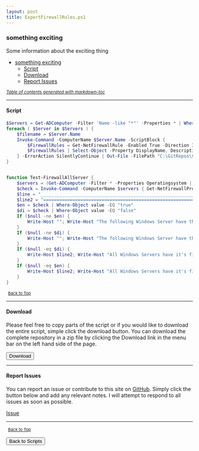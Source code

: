 ```yaml
---
layout: post
title: ExportFirewallRules.ps1
---
```


### something exciting

Some information about the exciting thing

- [something exciting](#something-exciting)
  - [Script](#script)
  - [Download](#download)
  - [Report Issues](#report-issues)

<small><i><a href='http://ecotrust-canada.github.io/markdown-toc/'>Table of contents generated with markdown-toc</a></i></small>

---

#### Script

```powershell
$Servers = Get-ADComputer -Filter 'Name -like "*"' -Properties * | Where-Object { ( $_.OperatingSystem -like '*server*' ) -and ( $_.Enabled -eq $true ) -and ( $_.IPv4Address -ne "$null" ) }
foreach ( $Server in $Servers ) {
    $filename = $Server.Name
    Invoke-Command -ComputerName $Server.Name -ScriptBlock {
        $FirewallRules = Get-NetFirewallRule -Enabled True -Direction Inbound
        $FirewallRules | Select-Object -Property DisplayName, Description, Profile, Direction, Action, DisplayGroup
    } -ErrorAction SilentlyContinue | Out-File -FilePath "C:\GitRepos\$filename.FirewallRules.txt"
}


function Test-FirewallAllServer {
    $servers = (Get-ADComputer -Filter * -Properties Operatingsystem | Where-Object { $_.operatingsystem -like "*server*" }).Name
    $check = Invoke-Command -ComputerName $servers { Get-NetFirewallProfile -Profile Domain | Select-Object -ExpandProperty Enabled } -ErrorAction SilentlyContinue
    $line = "__________________________________________________________"
    $line2 = "=========================================================="
    $en = $check | Where-Object value -EQ "true"
    $di = $check | Where-Object value -EQ "false"
    If ($null -ne $en) {
        Write-Host ""; Write-Host "The following Windows Server have their firewall enabled:" -ForegroundColor Green; $line; Write-Output ""$en.PSComputerName""; Write-Host ""
    }
    If ($null -ne $di) {
        Write-Host ""; Write-Host "The following Windows Server have their firewall disabled:" -ForegroundColor Red ; $line; Write-Output ""$di.PSComputerName""; Write-Host ""
    }
    If ($null -eq $di) {
        Write-Host $line2; Write-Host "All Windows Servers have it's firewall enabled" -ForegroundColor Green; Write-Host ""
    }
    If ($null -eq $en) {
        Write-Host $line2; Write-Host "All Windows Servers have it's firewall disabled" -ForegroundColor Red; Write-Host ""
    }
}
```

<span style="font-size:11px;"><a href="#"><i class="fas fa-caret-up" aria-hidden="true" style="color: white; margin-right:5px;"></i>Back to Top</a></span>

---

#### Download

Please feel free to copy parts of the script or if you would like to download the entire script, simple click the download button. You can download the complete repository in a zip file by clicking the Download link in the menu bar on the left hand side of the page.

<button class="btn" type="submit" onclick="window.open('/PowerShell/scripts/information/ExportFirewallRules.ps1')">
    <i class="fa fa-cloud-download-alt">
    </i>
        Download
</button>

---

#### Report Issues

You can report an issue or contribute to this site on <a href="https://github.com/BanterBoy/scripts-blog/issues">GitHub</a>. Simply click the button below and add any relevant notes. I will attempt to respond to all issues as soon as possible.

<!-- Place this tag where you want the button to render. -->

<a class="github-button" href="https://github.com/BanterBoy/scripts-blog/issues/new?title=ExportFirewallRules.ps1&body=There is a problem with this function. Please find details below." data-show-count="true" aria-label="Issue BanterBoy/scripts-blog on GitHub">Issue</a>

---

<span style="font-size:11px;"><a href="#"><i class="fas fa-caret-up" aria-hidden="true" style="color: white; margin-right:5px;"></i>Back to Top</a></span>

<a href="/menu/_pages/scripts.html">
    <button class="btn">
        <i class='fas fa-reply'>
        </i>
            Back to Scripts
    </button>
</a>

[1]: http://ecotrust-canada.github.io/markdown-toc
[2]: https://github.com/googlearchive/code-prettify
